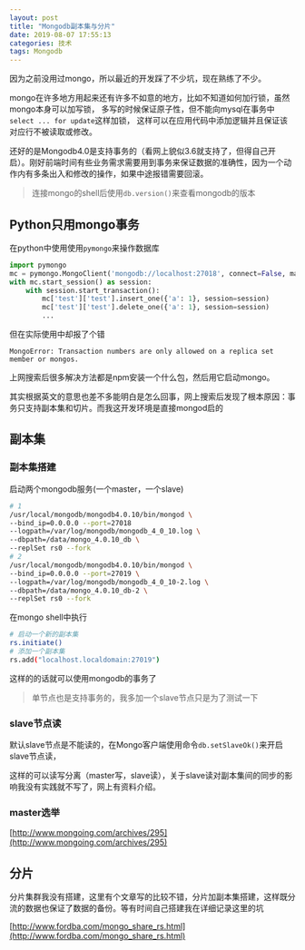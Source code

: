 ```yaml
---
layout: post
title: "Mongodb副本集与分片"
date: 2019-08-07 17:55:13
categories: 技术
tags: Mongodb
---
```


因为之前没用过mongo，所以最近的开发踩了不少坑，现在熟练了不少。

mongo在许多地方用起来还有许多不如意的地方，比如不知道如何加行锁，虽然mongo本身可以加写锁，
多写的时候保证原子性，但不能向mysql在事务中`select ... for update`这样加锁，
这样可以在应用代码中添加逻辑并且保证该对应行不被读取或修改。

还好的是Mongodb4.0是支持事务的（看网上貌似3.6就支持了，但得自己开启）。刚好前端时间有些业务需求需要用到事务来保证数据的准确性，因为一个动作内有多条出入和修改的操作，如果中途报错需要回滚。

> 连接mongo的shell后使用`db.version()`来查看mongodb的版本

## Python只用mongo事务

在python中使用使用`pymongo`来操作数据库

```python
import pymongo
mc = pymongo.MongoClient('mongodb://localhost:27018', connect=False, maxPoolSize=2000)
with mc.start_session() as session:
    with session.start_transaction():
        mc['test']['test'].insert_one({'a': 1}, session=session)
        mc['test']['test'].delete_one({'a': 1}, session=session)
        ...
```

但在实际使用中却报了个错

```text
MongoError: Transaction numbers are only allowed on a replica set member or mongos.
```

上网搜索后很多解决方法都是npm安装一个什么包，然后用它启动mongo。

其实根据英文的意思也差不多能明白是怎么回事，网上搜索后发现了根本原因：事务只支持副本集和切片。而我这开发环境是直接mongod启的

## 副本集

### 副本集搭建

启动两个mongodb服务(一个master，一个slave)

```bash
# 1
/usr/local/mongodb/mongodb4.0.10/bin/mongod \
--bind_ip=0.0.0.0 --port=27018
--logpath=/var/log/mongodb/mongodb_4_0_10.log \
--dbpath=/data/mongo_4.0.10_db \
--replSet rs0 --fork
# 2
/usr/local/mongodb/mongodb4.0.10/bin/mongod \
--bind_ip=0.0.0.0 --port=27019 \
--logpath=/var/log/mongodb/mongodb_4_0_10-2.log \
--dbpath=/data/mongo_4.0.10_db-2 \
--replSet rs0 --fork
```

在mongo shell中执行

```bash
# 启动一个新的副本集
rs.initiate()
# 添加一个副本集
rs.add("localhost.localdomain:27019")
```

这样的的话就可以使用mongodb的事务了
> 单节点也是支持事务的，我多加一个slave节点只是为了测试一下

### slave节点读

默认slave节点是不能读的，在Mongo客户端使用命令`db.setSlaveOk()`来开启slave节点读，

这样的可以读写分离（master写，slave读），关于slave读对副本集间的同步的影响我没有实践就不写了，网上有资料介绍。

### master选举

[http://www.mongoing.com/archives/295](http://www.mongoing.com/archives/295)

## 分片

分片集群我没有搭建，这里有个文章写的比较不错，分片加副本集搭建，这样既分流的数据也保证了数据的备份。等有时间自己搭建我在详细记录这里的坑

[http://www.fordba.com/mongo_share_rs.html](http://www.fordba.com/mongo_share_rs.html)
